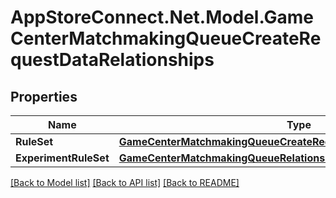 # AppStoreConnect.Net.Model.GameCenterMatchmakingQueueCreateRequestDataRelationships

## Properties

Name | Type | Description | Notes
------------ | ------------- | ------------- | -------------
**RuleSet** | [**GameCenterMatchmakingQueueCreateRequestDataRelationshipsRuleSet**](GameCenterMatchmakingQueueCreateRequestDataRelationshipsRuleSet.md) |  | 
**ExperimentRuleSet** | [**GameCenterMatchmakingQueueRelationshipsRuleSet**](GameCenterMatchmakingQueueRelationshipsRuleSet.md) |  | [optional] 

[[Back to Model list]](../README.md#documentation-for-models) [[Back to API list]](../README.md#documentation-for-api-endpoints) [[Back to README]](../README.md)


